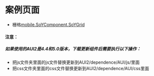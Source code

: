 # 案例页面
 - 栅格[mobile.SoYComponent.SoYGrid](https://mobile.awebide.com/#/https://www.awebide.com/AWEB_WebChat/#/gridCase/Demo/MobileContainer/gridCase?title=Grid%20%E6%A0%85%E6%A0%BC)

 
#### 注意：
##### 如果使用的AUI2是4.4和5.0版本，下载更新组件后需要执行以下操作：
- 把js文件夹里面的js文件替换更新到AUI2/dependence/AUI/js/里面
- 把css文件夹里面的css文件替换更新到AUI2/dependence/AUI/css里面